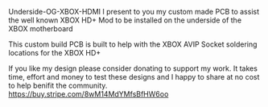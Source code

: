 Underside-OG-XBOX-HDMI
I present to you my custom made PCB to assist the well known XBOX HD+ Mod to be installed on the underside of the XBOX motherboard

This custom build PCB is built to help with the XBOX AVIP Socket soldering locations for the XBOX HD+

If you like my design please consider donating to support my work. It takes time, effort and money to test these designs and I happy to share at no cost to help benifit the community.
https://buy.stripe.com/8wM14MdYMfsBfHW6oo
